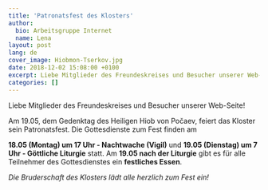 ```yaml
---
title: 'Patronatsfest des Klosters'
author:
  bio: Arbeitsgruppe Internet
  name: Lena
layout: post
lang: de
cover_image: Hiobmon-Tserkov.jpg
date: 2018-12-02 15:08:00 +0100
excerpt: Liebe Mitglieder des Freundeskreises und Besucher unserer Web-Seite! Am 19.05, dem Gedenktag des Heiligen Hiob von Počaev, feiert das Kloster sein Patronatsfest.
categories: []
---
```

Liebe Mitglieder des Freundeskreises und Besucher unserer Web-Seite!

Am 19.05, dem Gedenktag des Heiligen Hiob von Počaev, feiert das Kloster sein Patronatsfest.
Die Gottesdienste zum Fest finden am

**18.05 (Montag) um 17 Uhr - Nachtwache (Vigil)**
und
**19.05 (Dienstag) um 7 Uhr - Göttliche Liturgie**
statt.
Am **19.05 nach der Liturgie** gibt es für alle Teilnehmer des Gottesdienstes ein **festliches Essen**.

_Die Bruderschaft des Klosters lädt alle herzlich zum Fest ein!_

